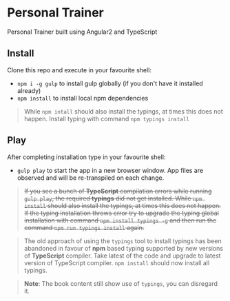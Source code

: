 # Personal Trainer

Personal Trainer built using Angular2 and TypeScript

## Install

Clone this repo and execute in your favourite shell:

* `npm i -g gulp` to install gulp globally (if you don't have it installed already)
* `npm install` to install local npm dependencies

> While `npm intall` should also install the typings, at times this does not happen. Install typing with command `npm typings install`
## Play

After completing installation type in your favourite shell:

* `gulp play` to start the app in a new browser window. App files are observed and will be re-transpiled on each change.

> ~~If you see a bunch of **TypeScript** compilation errors while running `gulp play`, the required **typings** did not get installed.  While `npm install` should also install the typings, at times this does not happen. 
> If the typing installation throws error try to upgrade the typing global installation with command `npm install typings -g` and then run the command `npm run typings install` again.~~

> The old approach of using the `typings` tool to install typings has been abandoned in favour of **npm** based typing supported by new versions of **TypeScript** compiler. Take latest of the code and upgrade to latest version of TypeScript compiler. `npm install` should now install all typings. 

> **Note**: The book content still show use of `typings`, you can disregard it.